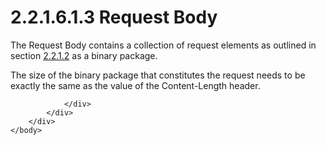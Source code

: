 <html dir="LTR" xmlns:mshelp="http://msdn.microsoft.com/mshelp" xmlns:ddue="http://ddue.schemas.microsoft.com/authoring/2003/5" xmlns:xlink="http://www.w3.org/1999/xlink" xmlns:tool="http://www.microsoft.com/tooltip">
    <head>
        <meta http-equiv="Content-Type" content="text/html; CHARSET=utf-8"></meta>
        <meta name="save" content="history"></meta>
        <title>2.2.1.6.1.3 Request Body</title>
        <xml>
            <mshelp:toctitle title="2.2.1.6.1.3 Request Body"></mshelp:toctitle>
            <mshelp:rltitle title="[MS-SSAS8]: Request Body"></mshelp:rltitle>
            <mshelp:keyword index="A" term="b775c996-7f38-4fbc-a9e8-08cc62bdd903"></mshelp:keyword>
            <mshelp:attr name="DCSext.ContentType" value="open specification"></mshelp:attr>
            <mshelp:attr name="AssetID" value="b775c996-7f38-4fbc-a9e8-08cc62bdd903"></mshelp:attr>
            <mshelp:attr name="TopicType" value="kbRef"></mshelp:attr>
            <mshelp:attr name="DCSext.Title" value="[MS-SSAS8]: Request Body" />
        </xml>
    </head>
    <body>
        <div id="header">
            <h1 class="heading">2.2.1.6.1.3 Request Body</h1>
        </div>
        <div id="mainSection">
            <div id="mainBody">
                <div id="allHistory" class="saveHistory"></div>
                <div id="sectionSection0" class="section" name="collapseableSection">
                    

<p>The Request Body contains a collection of request elements
as outlined in section <a href="731b2d8d-a8bc-43b1-a5b9-a0f1b17afb37.html">2.2.1.2</a>
as a binary package.</p>

<p>The size of the binary package that constitutes the request
needs to be exactly the same as the value of the Content-Length header.</p>


                </div>
            </div>
        </div>
    </body>
</html>